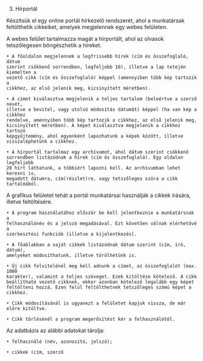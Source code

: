 3. Hírportál

Készítsük el egy online portál hírkezelő rendszerét, ahol a munkatársak
feltölthetik cikkeiket, amelyek megjelennek egy webes felületen.

A webes felület tartalmazza magát a hírportált, ahol az olvasok tetszőlegesen
böngészhetik a híreket.

    • A főoldalon megjelennek a legfrissebb hírek (cím és összefoglaló, dátum
    szerint csökkenő sorrendben, legfeljebb 10), illetve a lap tetején kiemelten a
    vezető cikk (cím és összefoglaló) képpel (amennyiben több kép tartozik a
    cikkhez, az első jelenik meg, kicsinyített méretben).

    • A címet kiválasztva megjelenik a teljes tartalom (beleértve a szerző nevét,
    illetve a bevitel, vagy utolsó módosítás dátumát) képpel (ha van kép a cikkhez
    rendelve, amennyiben több kép tartozik a cikkhez, az első jelenik meg,
    kicsinyített méretben). A képet kiválasztva megjelenik a cikkhez tartozó
    képgyűjtemény, ahol egyenként lapozhatunk a képek között, illetve
    visszaléphetünk a cikkhez.

    • A hírportál tartalmaz egy archívumot, ahol dátum szerint csökkenő
    sorrendben listázódnak a hírek (cím és összefoglaló). Egy oldalon legfeljebb
    20 hírt láthatunk, a többiért lapozni kell. Az archívumban lehet keresni is,
    megadott dátumra, cím(részlet)re, vagy tetszőleges szóra a cikk tartalmából.
  
 A grafikus felületet tehát a portál munkatársai használják a cikkek írására, illetve
 feltöltésére.
 
    • A program használatához először be kell jelentkeznie a munkatársnak a
    felhasználónév és a jelszó megadásával. Ezt követően válnak elérhetővé a
    szerkesztési funkciók (illetve a kijelentkezés).

    • A főablakban a saját cikkek listázódnak dátum szerint (cím, író, dátum),
    amelyeket módosíthatunk, illetve törölhetünk is.

    • Új cikk felvitelénél meg kell adnunk a címet, az összefoglalót (max. 1000
    karakter), valamint a teljes szöveget. Ezek kitöltése kötelező. A cikk
    beállítható vezető cikknek, ekkor azonban kötelező legalább egy képet
    feltölteni hozzá. Ezen felül feltölthetnek tetszőleges számú képet a cikkhez.

    • Cikk módosításánál is ugyanezt a felületet kapjuk vissza, de már előre kitöltve.

    • Cikk törlésénél a program megerősítést kér a felhasználótól.
    
Az adatbázis az alábbi adatokat tárolja:

    • felhasználó (név, azonosító, jelszó);

    • cikkek (cím, szerző
